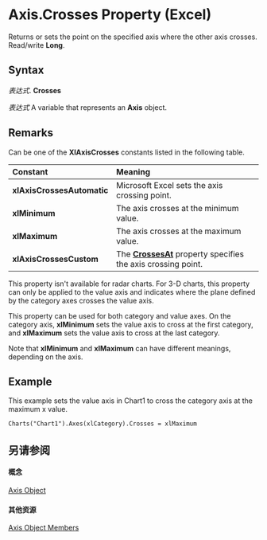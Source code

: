 
# Axis.Crosses Property (Excel)

Returns or sets the point on the specified axis where the other axis crosses. Read/write  **Long**.


## Syntax

 _表达式_. **Crosses**

 _表达式_ A variable that represents an **Axis** object.


## Remarks

Can be one of the  **XlAxisCrosses** constants listed in the following table.



|**Constant**|**Meaning**|
|:-----|:-----|
|**xlAxisCrossesAutomatic**|Microsoft Excel sets the axis crossing point.|
|**xlMinimum**|The axis crosses at the minimum value.|
|**xlMaximum**|The axis crosses at the maximum value.|
|**xlAxisCrossesCustom**|The  **[CrossesAt](1cacde6c-567a-d877-9bf1-cec6292e3544.md)** property specifies the axis crossing point.|
This property isn't available for radar charts. For 3-D charts, this property can only be applied to the value axis and indicates where the plane defined by the category axes crosses the value axis.

This property can be used for both category and value axes. On the category axis,  **xlMinimum** sets the value axis to cross at the first category, and **xlMaximum** sets the value axis to cross at the last category.

Note that  **xlMinimum** and **xlMaximum** can have different meanings, depending on the axis.


## Example

This example sets the value axis in Chart1 to cross the category axis at the maximum x value.


```
Charts("Chart1").Axes(xlCategory).Crosses = xlMaximum
```


## 另请参阅


#### 概念


[Axis Object](7e08c61b-90f4-8d91-0ee2-84283d10b324.md)
#### 其他资源


[Axis Object Members](http://msdn.microsoft.com/library/2b60f79e-339d-a6cf-7ec6-a915b550c634%28Office.15%29.aspx)